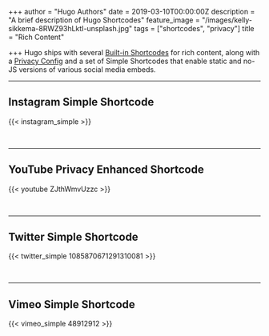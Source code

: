 +++
author = "Hugo Authors"
date = 2019-03-10T00:00:00Z
description = "A brief description of Hugo Shortcodes"
feature_image = "/images/kelly-sikkema-8RWZ93hLktI-unsplash.jpg"
tags = ["shortcodes", "privacy"]
title = "Rich Content"

+++
Hugo ships with several [Built-in Shortcodes](https://gohugo.io/content-management/shortcodes/#use-hugo-s-built-in-shortcodes) for rich content, along with a [Privacy Config](https://gohugo.io/about/hugo-and-gdpr/) and a set of Simple Shortcodes that enable static and no-JS versions of various social media embeds.
<!--more-->

***

## Instagram Simple Shortcode

{{< instagram_simple  >}}

<br>

***

## YouTube Privacy Enhanced Shortcode

{{< youtube ZJthWmvUzzc >}}

<br>

***

## Twitter Simple Shortcode

{{< twitter_simple 1085870671291310081 >}}

<br>

***

## Vimeo Simple Shortcode

{{< vimeo_simple 48912912 >}}